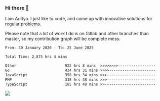 ### Hi there 👋

I am Aditya. I just like to code, and come up with innovative solutions for regular problems.

Please note that a lot of work I do is on Gitlab and other branches than master, so my contribution graph will be complete mess.

<!--START_SECTION:waka-->

```txt
From: 30 January 2020 - To: 25 June 2025

Total Time: 2,875 hrs 4 mins

Other                      922 hrs 8 mins  >>>>>>>>-----------------   32.07 %
Go                         434 hrs 31 mins >>>>---------------------   15.11 %
JavaScript                 358 hrs 34 mins >>>----------------------   12.47 %
PHP                        318 hrs 48 mins >>>----------------------   11.09 %
TypeScript                 185 hrs 48 mins >>-----------------------   06.46 %
```

<!--END_SECTION:waka-->

![](https://komarev.com/ghpvc/?username=BrainBuzzer)
